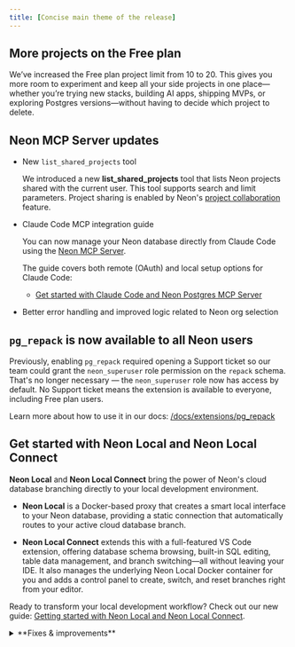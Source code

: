 ```yaml
---
title: [Concise main theme of the release]
---
```


## More projects on the Free plan

We’ve increased the Free plan project limit from 10 to 20. This gives you more room to experiment and keep all your side projects in one place—whether you’re trying new stacks, building AI apps, shipping MVPs, or exploring Postgres versions—without having to decide which project to delete.

## Neon MCP Server updates

- New `list_shared_projects` tool

  We introduced a new **list_shared_projects** tool that lists Neon projects shared with the current user. This tool supports search and limit parameters. Project sharing is enabled by Neon's [project collaboration](/docs/guides/project-collaboration-guide#invite-collaborators) feature.

- Claude Code MCP integration guide

  You can now manage your Neon database directly from Claude Code using the [Neon MCP Server](https://github.com/neondatabase/mcp-server-neon).

  The guide covers both remote (OAuth) and local setup options for Claude Code:
  - [Get started with Claude Code and Neon Postgres MCP Server](/guides/claude-code-mcp-neon)

- Better error handling and improved logic related to Neon org selection

## `pg_repack` is now available to all Neon users

Previously, enabling `pg_repack` required opening a Support ticket so our team could grant the `neon_superuser` role permission on the `repack` schema. That's no longer necessary — the `neon_superuser` role now has access by default. No Support ticket means the extension is available to everyone, including Free plan users.

Learn more about how to use it in our docs: [/docs/extensions/pg_repack](/docs/extensions/pg_repack)

## Get started with Neon Local and Neon Local Connect

**Neon Local** and **Neon Local Connect** bring the power of Neon's cloud database branching directly to your local development environment.

- **Neon Local** is a Docker-based proxy that creates a smart local interface to your Neon database, providing a static connection that automatically routes to your active cloud database branch.

- **Neon Local Connect** extends this with a full-featured VS Code extension, offering database schema browsing, built-in SQL editing, table data management, and branch switching—all without leaving your IDE. It also manages the underlying Neon Local Docker container for you and adds a control panel to create, switch, and reset branches right from your editor.

Ready to transform your local development workflow? Check out our new guide: [Getting started with Neon Local and Neon Local Connect](https://neon.com/guides/neon-local).

<details>

<summary>**Fixes & improvements**</summary>

- **Neon Console**
  - TBD: We added a project selector to the sidebar in the Neon Console to make it easier to navigate between projects.

- **Fixes**
  - Fixed the collapsible sidebar option in the Neon Console.
  - Fixed an issue with the Free plan compute usage widget, which resulted in an incorrect value being displayed.

</details>
